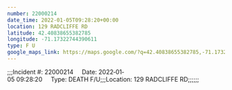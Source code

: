 ```yaml
---
number: 22000214
date_time: 2022-01-05T09:28:20+00:00
location: 129 RADCLIFFE RD
latitude: 42.40838655382785
longitude: -71.17322744390611
type: F U
google_maps_link: https://maps.google.com/?q=42.40838655382785,-71.17322744390611
---
```


;;;Incident #: 22000214     Date: 2022‐01‐05 09:28:20     Type: DEATH F/U;;;Location: 129 RADCLIFFE RD;;;;;;
